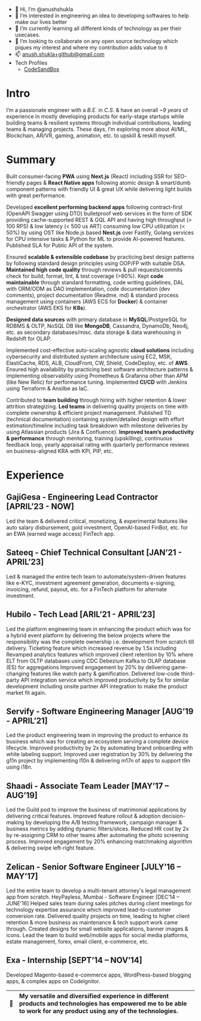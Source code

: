 - 👋 Hi, I’m @anushshukla
- 👀 I’m interested in engineering an idea to developing softwares to help make our lives better
- 🌱 I’m currently learning all different kinds of technology as per their usecases.
- 💞️ I’m looking to collaborate on any open source technology which piques my interest and where my contribution adds value to it
- 📫 anush.shukla+github@gmail.com
- Tech Profiles
  - [CodeSandBox](https://codesandbox.io/u/anush.shukla)

# Intro

I’m a passionate engineer with a *B.E.* in *C.S.* & have an overall *~9 years* of experience in mostly developing products for early-stage startups while building teams & resilient systems through individual contributions, leading teams & managing projects. These days, I’m exploring more about AI/ML, Blockchain, AR/VR, gaming, animation, etc. to upskill & reskill myself.

# Summary

Built consumer-facing **PWA** using **Next.js** (React) including SSR for SEO-friendly pages & **React Native apps** following atomic design & smart/dumb component patterns with friendly UI & great UX while delivering light builds with great performance.

Developed **excellent performing backend apps** following contract-first (OpenAPI Swagger using DTO) bulletproof web services in the form of SDK providing cache-supported REST & GQL API and having high throughput (> 100 RPS) & low latency (< 500 us ART) consuming low CPU utilization (< 50%) by using OST like Node.js based **Nest.js** over Fastify, Golang services for CPU intensive tasks & Python for ML to provide AI-powered features. Published SLA for Public API of the system.

Ensured **scalable & extensible codebase** by practicing best design patterns by following standard design principles using OOP/FP with suitable DSA. **Maintained high code quality** through reviews & pull requests/commits check for build, format, lint, & test coverage (>80%). Kept **code maintainable** through standard formatting, code writing guidelines, DAL with ORM/ODM  as DAO implementation, code documentation (dev comments), project documentation (Readme. md) & standard process management using containers (AWS ECS for **Docker**) & container orchestrator (AWS EKS for **K8s**).

**Designed data sources** with primary database in **MySQL**/PostgreSQL for RDBMS & OLTP, NoSQL DB like **MongoDB**, Cassandra, DynamoDb, Neo4j, etc. as secondary databases/misc. data storage & data warehousing in Redshift for OLAP.

Implemented cost-effective auto-scaling agnostic **cloud solutions** including cybersecurity and distributed system architecture using EC2, MSK, ElastiCache, RDS, ALB, CloudFront, CW, Shield, CodeDeploy, etc. of **AWS**. Ensured high availability by practicing best software architecture patterns & implementing observability using Prometheus & Grafanna other than APM (like New Relic) for performance tuning. Implemented **CI/CD** with Jenkins using Terraform & Ansilbe as IaC.

Contributed to **team building** through hiring with higher retention & lower attrition strategizing. **Led teams** in delivering quality projects on time with complete ownership & efficient project management. Published TD (technical documentation) containing system/detailed design with effort estimation/timeline including task breakdown with milestone deliveries by using Atlassian products (Jira & Confluence). **Improved team’s productivity & performance** through mentoring, training (upskilling), continuous feedback loop, yearly appraisal rating with quarterly performance reviews on business-aligned KRA with KPI, PIP, etc.

# Experience

## GajiGesa - Engineering Lead Contractor [APRIL’23 - NOW]
Led the team & delivered critical, monetizing, & experimental features like auto salary disbursement, gold investment, OpenAI-based FinBot, etc. for an EWA (earned wage access) FinTech app. 

## Sateeq -  Chief Technical Consultant [JAN’21 - APRIL’23]
Led & managed the entire tech team to automate/system-driven features like e-KYC, investment agreement generation, documents e-signing, invoicing, refund, payout, etc. for a FinTech platform for alternate investment. 

## Hubilo - Tech Lead [ARIL’21 - APRIL’23]
Led the platform engineering team in enhancing the product which was for a hybrid event platform by delivering the below projects where the responsibility was the complete ownership i.e. development from scratch till delivery.
Ticketing feature which increased revenue by 1.5x including
Revamped analytics features which improved client retention by 10% where ELT from OLTP databases using CDC Debezium Kafka to OLAP database (ES) for aggregations
Improved engagement by 20% by delivering game-changing features like watch party & gamification.
Delivered low-code third-party API integration service which improved productivity by 5x for similar development including onsite partner API integration to make the product market fit again.

## Servify - Software Engineering Manager  [AUG’19 - APRIL’21]
Led the product engineering team in improving the product to enhance its business which was for creating an ecosystem serving a complete device lifecycle.
Improved productivity by 2x by automating brand onboarding with white labeling support.
Improved user registration by 30% by delivering the g11n project by implementing l10n & delivering m17n of apps to support t9n using i18n.

## Shaadi - Associate Team Leader  [MAY’17 – AUG’19]
Led the Guild pod to improve the business of matrimonial applications by delivering critical features.
Improved feature rollout & adoption decision-making by developing the A/B testing framework, campaign manager & business metrics by adding dynamic filters/slices.
Reduced HR cost by 2x by re-assigning CRM to other teams after automating the photo screening process.
Improved engagement by 20% enhancing matchmaking algorithm & delivering swipe left-right feature.

## Zelican - Senior Software Engineer  [JULY’16 – MAY’17]
Led the entire team to develop a multi-tenant attorney's legal management app from scratch.
HeyPayless, Mumbai - Software Engineer  [DEC’14 – JUNE’16]
Helped sales team during sales pitches during client meetings for technology expertise assurance which improved lead-to-customer conversion rate. Delivered quality projects on time, leading to higher client retention & more business as maintenance & tech support work came through.
Created designs for small website applications, banner images & icons. Lead the team to build web/mobile apps for social media platforms, estate management, forex, email client, e-commerce, etc.

## Exa - Internship  [SEPT’14 – NOV’14]
Developed Magento-based e-commerce apps, WordPress-based blogging apps, & complex apps on CodeIgnitor.

<!-- - [x] Associate SDE at Infonius Solutions Pvt. Ltd. from Nov'14 to Dec'14 -->
<!-- - [x] SDE trainee at Exa India Pvt. Ltd. from Oct'14 to Nov'16 -->
<!-- - [x] Technical Support Engineer apprenticeship at Cirrius Wireless Technologies from Sept'14 to Oct'14 -->


| :memo:        | My versatile and diversified experience in different products and technologies has empowered me to be able to work for any product using any of the technologies.       |
|---------------|:------------------------|


<!---
anushshukla/anushshukla is a ✨ special ✨ repository because its `README.md` (this file) appears on your GitHub profile.
You can click the Preview link to take a look at your changes.
--->
